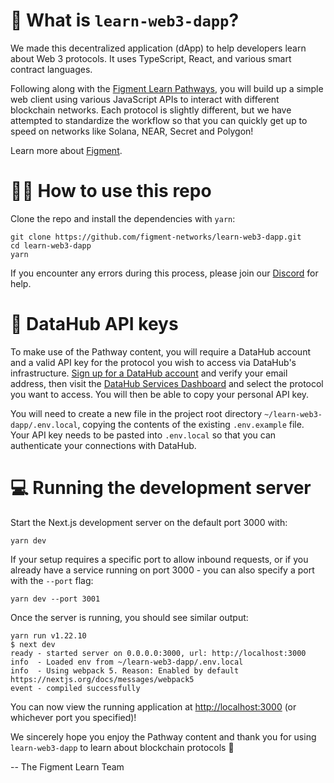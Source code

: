 # 🤔 What is `learn-web3-dapp`?

We made this decentralized application (dApp) to help developers learn about Web 3 protocols. It uses TypeScript, React, and various smart contract languages.

Following along with the [Figment Learn Pathways](https://learn.figment.io/pathways/), you will build up a simple web client using various JavaScript APIs to interact with different blockchain networks. Each protocol is slightly different, but we have attempted to standardize the workflow so that you can quickly get up to speed on networks like Solana, NEAR, Secret and Polygon!

Learn more about [Figment](https://figment.io/).

# 🧑‍💻 How to use this repo

Clone the repo and install the dependencies with `yarn`:

```
git clone https://github.com/figment-networks/learn-web3-dapp.git
cd learn-web3-dapp
yarn
```

If you encounter any errors during this process, please join our [Discord]() for help.

# 🧩 DataHub API keys

To make use of the Pathway content, you will require a DataHub account and a valid API key for the protocol you wish to access via DataHub's infrastructure.
[Sign up for a DataHub account](https://auth.figment.io/sign_up) and verify your email address, then visit the [DataHub Services Dashboard](https://datahub.figment.io/) and select the protocol you want to access. You will then be able to copy your personal API key.

You will need to create a new file in the project root directory `~/learn-web3-dapp/.env.local`, copying the contents of the existing `.env.example` file.
Your API key needs to be pasted into `.env.local` so that you can authenticate your connections with DataHub.

# 💻 Running the development server

Start the Next.js development server on the default port 3000 with:

```
yarn dev
```

If your setup requires a specific port to allow inbound requests, or if you already have a service running on port 3000 - you can also specify a port with the `--port` flag:

```
yarn dev --port 3001
```

Once the server is running, you should see similar output:

```
yarn run v1.22.10
$ next dev
ready - started server on 0.0.0.0:3000, url: http://localhost:3000
info  - Loaded env from ~/learn-web3-dapp/.env.local
info  - Using webpack 5. Reason: Enabled by default https://nextjs.org/docs/messages/webpack5
event - compiled successfully
```

You can now view the running application at [http://localhost:3000](http://localhost:3000) (or whichever port you specified)!

We sincerely hope you enjoy the Pathway content and thank you for using `learn-web3-dapp` to learn about blockchain protocols 🚀

-- The Figment Learn Team
